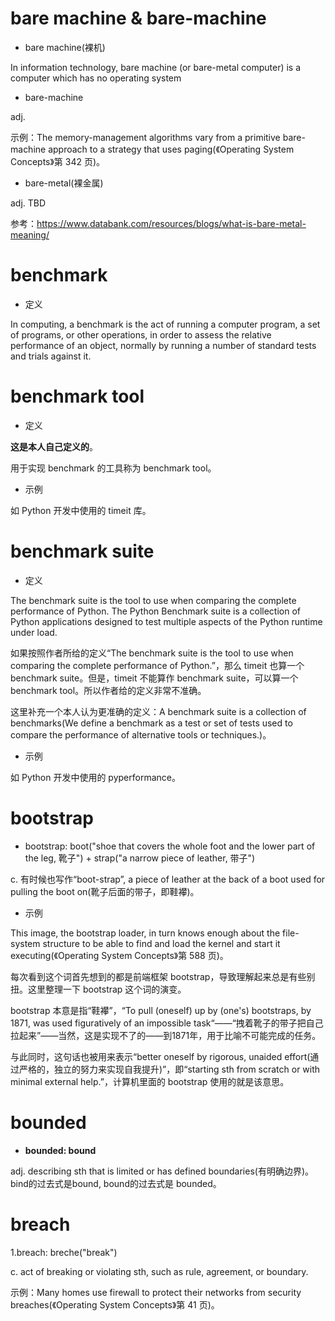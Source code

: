 # bare machine & bare-machine

- bare machine(裸机)

In information technology, bare machine (or bare-metal computer) is a computer which has no operating system

- bare-machine

adj. 

示例：The memory-management algorithms vary from a primitive bare-machine approach to a strategy that uses paging(《Operating System Concepts》第 342 页)。

- bare-metal(裸金属)

adj. TBD

参考：https://www.databank.com/resources/blogs/what-is-bare-metal-meaning/

# benchmark

- 定义 

In computing, a benchmark is the act of running a computer program, a set of programs, or other operations, in order to assess the relative performance of an object, normally by running a number of standard tests and trials against it.

# benchmark tool

- 定义

**这是本人自己定义的**。

用于实现 benchmark 的工具称为 benchmark tool。

- 示例

如 Python 开发中使用的 timeit 库。

# benchmark suite

- 定义

The benchmark suite is the tool to use when comparing the complete performance of Python. The Python Benchmark suite is a collection of Python applications designed to test multiple aspects of the Python runtime under load.

如果按照作者所给的定义“The benchmark suite is the tool to use when comparing the complete performance of Python.”，那么 timeit 也算一个 benchmark suite。但是，timeit 不能算作 benchmark suite，可以算一个 benchmark tool。所以作者给的定义非常不准确。

这里补充一个本人认为更准确的定义：A benchmark suite is a collection of benchmarks(We define a benchmark as a test or set of tests used to compare the performance of alternative tools or techniques.)。

- 示例

如 Python 开发中使用的 pyperformance。

# bootstrap

- bootstrap: boot("shoe that covers the whole foot and the lower part of the leg, 靴子") + strap("a narrow piece of leather, 带子")

c. 有时候也写作“boot-strap”, a piece of leather at the back of a boot used for pulling the boot on(靴子后面的带子，即鞋襻)。

- 示例

This image, the bootstrap loader, in turn knows enough about the file-system structure to be able to find and load the kernel and start it executing(《Operating System Concepts》第 588 页)。

每次看到这个词首先想到的都是前端框架 bootstrap，导致理解起来总是有些别扭。这里整理一下 bootstrap 这个词的演变。

bootstrap 本意是指“鞋襻”，“To pull (oneself) up by (one's) bootstraps, by 1871, was used figuratively of an impossible task“——“拽着靴子的带子把自己拉起来”——当然，这是实现不了的——到1871年，用于比喻不可能完成的任务。

与此同时，这句话也被用来表示“better oneself by rigorous, unaided effort(通过严格的，独立的努力来实现自我提升)”，即“starting sth from scratch or with minimal external help.”，计算机里面的 bootstrap 使用的就是该意思。

# bounded

- **bounded: bound**

adj. describing sth that is limited or has defined boundaries(有明确边界)。bind的过去式是bound, bound的过去式是 bounded。

# breach

1.breach: breche("break")

c. act of breaking or violating sth, such as rule, agreement, or boundary.

示例：Many homes use firewall to protect their networks from security breaches(《Operating System Concepts》第 41 页)。